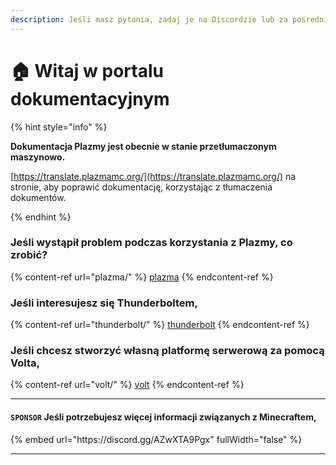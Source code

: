 ```yaml
---
description: Jeśli masz pytania, zadaj je na Discordzie lub za pośrednictwem GitHub Issues.
---
```


# 🏠 Witaj w portalu dokumentacyjnym

{% hint style="info" %}

**Dokumentacja Plazmy jest obecnie w stanie przetłumaczonym maszynowo.**

[https://translate.plazmamc.org/](https://translate.plazmamc.org/) na stronie, aby poprawić dokumentację, korzystając z tłumaczenia dokumentów.

{% endhint %}

### Jeśli wystąpił problem podczas korzystania z Plazmy, co zrobić?

{% content-ref url="plazma/" %}
[plazma](plazma/)
{% endcontent-ref %}

### Jeśli interesujesz się Thunderboltem,

{% content-ref url="thunderbolt/" %}
[thunderbolt](thunderbolt/)
{% endcontent-ref %}

### Jeśli chcesz stworzyć własną platformę serwerową za pomocą Volta,

{% content-ref url="volt/" %}
[volt](volt/)
{% endcontent-ref %}

***

#### `SPONSOR` Jeśli potrzebujesz więcej informacji związanych z Minecraftem, <a href="#etc-1" id="etc-1"></a>

{% embed url="https\://discord.gg/AZwXTA9Pgx" fullWidth="false" %}

***
